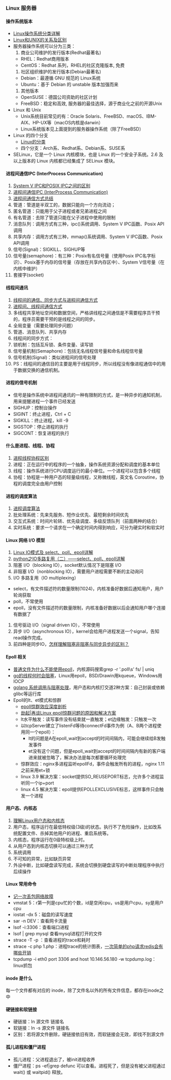### Linux 服务器

#### 操作系统版本
* [Linux操作系统分类详解](https://blog.csdn.net/tojohnonly/article/details/77091860)
* [Linux和UNIX的关系及区别](http://c.biancheng.net/view/707.html)
* 服务器操作系统可以分为三类：
  1. 商业公司维护的发行版本(Redhat最著名)
    * RHEL：Redhat商用版本
    * CentOS：Redhat 系列，RHEL的社区克隆版本, 免费
  1. 社区组织维护的发行版本(Debian最著名)
    * Debian：最遵循 GNU 规范的 Linux系统
    * Ubuntu：基于 Debian 的 unstable 版本加强而来
  1. 其他版本
    * OpenSUSE：德国公司资助的社区计划
    * FreeBSD：稳定和高效, 服务器的最佳选择，源于商业化之前的开源Unix
* Linux 和 Unix
  * Unix系统目前常见的有：Oracle Solaris、FreeBSD、macOS、IBM-AIX、HP-UX等（macOS内核是darwin）
  * Linux系统版本见上面提到的服务器操作系统（除了FreeBSD）
* Linux 的四个分支
  * [Linux的分类](https://mp.weixin.qq.com/s/WCYyxFRN78mPJMKh1faTlw)  
  * 四个分支：Arch系、Redhat系、Debian系、SUSE系
* SELinux，它是一个 Linux 内核模块，也是 Linux 的一个安全子系统。2.6 及以上版本的 Linux 内核都已经集成了 SELinux 模块。

#### 进程间通信IPC (InterProcess Communication)
1. [System V IPC和POSIX IPC之间的区别](https://www.yiibai.com/ipc/system_v_posix.html)
1. [进程间通信IPC (InterProcess Communication)](https://www.jianshu.com/p/c1015f5ffa74)
1. [进程间通信方式总结](https://juejin.im/post/5d515c7551882511ed7c273c)
1. 管道：管道是半双工的，数据只能向一个方向流动；
  1. 匿名管道：只能用于父子进程或者兄弟进程之间
  1. 有名管道：去除了管道只能在父子进程中使用的限制
1. 消息队列：调用方式有三种，ipc()系统调用、System V IPC函数、Posix API调用
1. 共享内存：调用方式有三种，mmap()系统调用、System V IPC函数、Posix API调用
1. 信号(Signal)：SIGKILL、SIGHUP等
1. 信号量(semaphore)：有三种：Posix有名信号量（使用Posix IPC名字标识）、Posix基于内存的信号量（存放在共享内存区中）、System V信号量（在内核中维护）
1. 套接字(socket)

#### 线程间通讯
1. [线程间的通信、同步方式与进程间通信方式](https://www.jianshu.com/p/9218692cb209)
1. [进程间、线程间通信方式](https://blog.csdn.net/xubinlxb/article/details/52118630)
1. 多线程共享地址空间和数据空间，严格讲线程之间通信是不需要程序员干预的，程序员需要干预的是线程之间的同步。
1. 全局变量（需要处理同步问题）
1. 管道、消息队列、共享内存
1. 线程间的同步方式：
  1. 锁机制：包括互斥锁、条件变量、读写锁
  1. 信号量机制(Semaphore)：包括无名线程信号量和命名线程信号量
  1. 信号机制(Signal)：类似进程间的信号处理
1. PS：线程间的通信目的主要是用于线程同步，所以线程没有像进程通信中的用于数据交换的通信机制。

#### 进程的信号机制
* 信号是操作系统中进程间通讯的一种有限制的方式，是一种异步的通知机制，用来提醒进程一个事件已经发送
* SIGHUP：控制台操作
* SIGINT：终止进程，Ctrl + C
* SIGKILL：终止进程，kill -9
* SIGSTOP：停止进程的执行
* SIGCONT：恢复进程的执行

#### 什么是进程、线程、协程
1. [进程线程协程区别](https://github.com/colinlet/PHP-Interview-QA/blob/master/docs/07.Linux/QA.md)
1. 进程：正在运行中的程序的一个抽象，操作系统资源分配和调度的基本单位
1. 线程：操作系统进行CPU调度运行的最小单位。一个进程可以包含多个线程
1. 协程：协程是一种用户态的轻量级线程，又称微线程，英文名 Coroutine，协程的调度完全由用户控制

#### 进程的调度算法
1. [进程调度算法](https://github.com/frank-lam/fullstack-tutorial/blob/master/notes/%E6%93%8D%E4%BD%9C%E7%B3%BB%E7%BB%9F.md)
1. 批处理系统：先来先服务、短作业优先、最短剩余时间优先
1. 交互式系统：时间片轮转、优先级调度、多级反馈队列（前面两种的结合）
1. 实时系统：要求一个请求在一个确定时间内得到响应，可分为硬实时和软实时

#### Linux 网络 I/O 模型
1. [Linux IO模式及 select、poll、epoll详解](https://segmentfault.com/a/1190000003063859)
1. [python之IO多路复用（二）——select、poll、epoll详解](https://blog.51cto.com/itchentao/1895407)
1. 阻塞 I/O（blocking IO），socket默认情况下是阻塞 I/O
1. 非阻塞 I/O（nonblocking IO），需要用户进程需要不断的主动询问
1. I/O 多路复用（IO multiplexing）
 * select，有文件描述符的数量限制(1024)，内核准备好数据后通知用户，用户轮询获取
 * poll，不常使用
 * epoll，没有文件描述符的数量限制，内核准备好数据以后会通知用户哪个连接有数据了
1. 信号驱动 I/O（signal driven IO），不常使用
1. 异步 I/O（asynchronous IO），kernel会给用户进程发送一个signal，告知read操作完成。
1. 前四种是同步IO，[怎样理解阻塞非阻塞与同步异步的区别？](https://www.zhihu.com/question/19732473)

#### Epoll 相关
* [普通文件为什么不能使用epoll](http://jialeicui.github.io/blog/epoll_does_not_work_with_file.html)，内核源码搜索grep -r '\.poll\s' fs/ | uniq
* [go的线程何时会阻塞](https://www.chaochaogege.com/2019/09/16/15/)，Linux用epoll，BSD/Drawin用kqueue，Windows用IOCP
* [golang 系统调用与阻塞处理](https://qiankunli.github.io/2020/11/21/goroutine_system_call.html)，用户态和内核打交道2种方案：自己封装或依赖glibc等运行库
* Epoll的lt、et模式和惊群
  * [epoll惊群效应深度剖析](https://segmentfault.com/a/1190000039676522)
  * [劫起|再谈Linux epoll惊群问题的原因和解决方案](https://mp.weixin.qq.com/s/zoY4PGDs7voe3HM4QRWEDg)
  * lt水平触发：读写事件没有结束就一直触发；et边缘触发：只触发一次
  * 以tcpServer建立了listenFd等待connectFd事件为例（A、B两个进程使用同一个epoll）：
    * lt的问题是A在epoll_wait到accept的时间间隔内，可能会继续给B发触发事件
    * et没有这个问题，但是epoll_wait到accept的时间间隔内有新的客户端进来就被忽略了，解决办法是每次都要循环处理完
  * 惊群效应：nginx多进程监听epollFd，事件会触发所有的进程，nginx 1.11 之前采用et+锁
  * linux 3.9 解决方案：socket提供SO_REUSEPORT标志，允许多个进程监听同一个ip+port
  * linux 4.5 解决方案：epoll提供EPOLLEXCLUSIVE标志，这样事件只会触发一个进程

#### 用户态、内核态
1. [理解Linux用户态和内核态](https://juejin.im/post/5e5226de6fb9a07c8678f84f)
1. 用户态，程序运行在最低特权级(3级)的状态。执行不了危险操作，比如改系统配置文件、杀掉其他用户的进程、重启系统等。
1. 内核态，程序运行在0级特权级上时。
1. 从用户态到内核态切换可以通过三种方式
  1. 系统调用
  1. 不可知的异常，比如缺页异常
  1. 外设中断，比如硬盘读写完成，系统会切换到硬盘读写的中断处理程序中执行后续操作

#### Linux 常用命令
* [记一次丢包网络故障](https://blog.huoding.com/2013/02/26/233)
* vmstat 5：r第一列是cpu忙的个数，id是空闲cpu，us是用户cpu，sy是用户cpu
* iostat -dx 5：磁盘的读写速度
* sar -n DEV：查看网卡流量
* lsof -i:3306：查看端口进程
* lsof | grep mysql 查看mysql进程打开的文件
* strace -T -p <PID>：查看进程的trace和耗时
* strace -c php 1.php：进程trace的统计图表，[一次简单的php请求redis会有哪些开销](https://mp.weixin.qq.com/s/7Lp5F-D5P6PhN7sJ26YkGQ)
* tcpdump -i eth0 port 3306 and host 10.146.56.180 -w tcpdump.log：linux抓包

#### inode 是什么
每一个文件都有对应的 inode，除了文件名以外的所有文件信息，都存在inode之中

#### 硬链接和软链接
* 硬链接：ln 源文件 链接名
* 软链接：ln -s 源文件 链接名
* 区别：若将源文件删除，硬链接依旧有效，而软链接会无效，即找不到源文件

#### 孤儿进程和僵尸进程
* 孤儿进程：父进程退出了，被init进程收养
* 僵尸进程：ps -ef|grep defunc 可以查看。进程死了，但是没有被父进程通过 wait() 或 waitpid() 释放。



